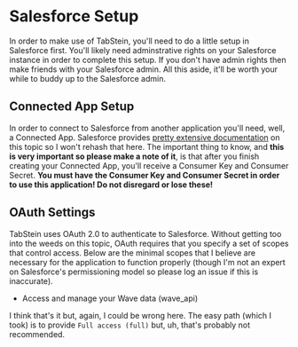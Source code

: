 # Salesforce Setup

In order to make use of TabStein, you'll need to do a little setup in Salesforce first. You'll likely need adminstrative rights on your Salesforce instance in order to complete this setup. If you don't have admin rights then make friends with your Salesforce admin. All this aside, it'll be worth your while to buddy up to the Salesforce admin.

## Connected App Setup

In order to connect to Salesforce from another application you'll need, well, a Connected App. Salesforce provides [pretty extensive documentation](https://help.salesforce.com/articleView?id=connected_app_create.htm&type=5) on this topic so I won't rehash that here. The important thing to know, and **this is very important so please make a note of it**, is that after you finish creating your Connected App, you'll receive a Consumer Key and Consumer Secret. **You must have the Consumer Key and Consumer Secret in order to use this application! Do not disregard or lose these!**

## OAuth Settings

TabStein uses OAuth 2.0 to authenticate to Salesforce. Without getting too into the weeds on this topic, OAuth requires that you specify a set of scopes that control access. Below are the minimal scopes that I believe are necessary for the application to function properly (though I'm not an expert on Salesforce's permissioning model so please log an issue if this is inaccurate).

* Access and manage your Wave data (wave_api)

I think that's it but, again, I could be wrong here. The easy path (which I took) is to provide `Full access (full)` but, uh, that's probably not recommended.